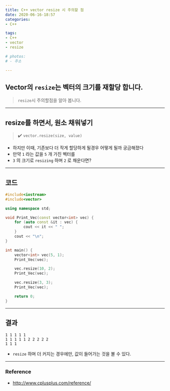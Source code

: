 ```yaml
---
title: C++ vector resize 시 주의할 점
date: 2020-06-16-18:57
categories:
- C++

tags:
- C++
- vector
- resize

# photos: 
# - 주소

---
```


## Vector의 `resize`는 벡터의 크기를 재할당 합니다.
> `resize`시 주의할점을 알아 봅니다.

---

## resize를 하면서, 원소 채워넣기
> :heavy_check_mark: `vector.resize(size, value)`

* 하지만 이때, 기존보다 더 작게 할당하게 될경우 어떻게 될까 궁금해졌다
* 만약 `1` 라는 값을 `5` 개 가진 벡터를
* `3` 의 크기로 `resizing` 하며 `2` 로 채운다면?

---

## 코드

```c++
#include<iostream>
#include<vector>

using namespace std;

void Print_Vec(const vector<int> vec) {
	for (auto const &it : vec) {
		cout << it << " ";
	}
	cout << "\n";
}

int main() {
	vector<int> vec(5, 1);
	Print_Vec(vec);

	vec.resize(10, 2);
	Print_Vec(vec);

	vec.resize(3, 3);
	Print_Vec(vec);

	return 0;
}
```

---

## 결과

```
1 1 1 1 1
1 1 1 1 1 2 2 2 2 2
1 1 1
```

* `resize` 하며 더 커지는 경우에만, 값이 들어가는 것을 볼 수 있다.


---


### Reference

* http://www.cplusplus.com/reference/